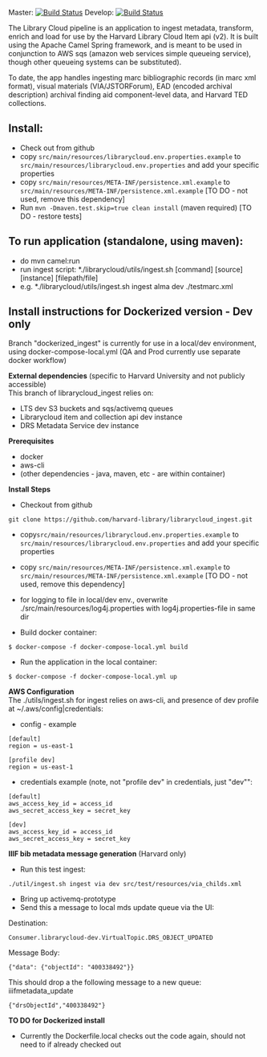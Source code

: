 

Master: [![Build Status](https://travis-ci.org/harvard-library/librarycloud_ingest.png?branch=master)](https://travis-ci.org/harvard-library/librarycloud_ingest)
Develop: [![Build Status](https://travis-ci.org/harvard-library/librarycloud_ingest.png?branch=develop)](https://travis-ci.org/harvard-library/librarycloud_ingest) 


The Library Cloud pipeline is an application to ingest metadata, transform, enrich and load for use by the Harvard Library Cloud Item api (v2). 
It is built using the Apache Camel Spring framework, and is meant to be used in conjunction to AWS sqs (amazon web services simple queueing service), though other queueing systems can be substituted).

To date, the app handles ingesting marc bibliographic records (in marc xml format), visual materials (VIA/JSTORForum), EAD (encoded archival description) archival finding aid component-level data, and Harvard TED collections.

## Install:
* Check out from github
* copy ```src/main/resources/librarycloud.env.properties.example``` to
```src/main/resources/librarycloud.env.properties``` and add your specific properties
* copy ```src/main/resources/META-INF/persistence.xml.example``` to
```src/main/resources/META-INF/persistence.xml.example``` [TO DO - not used, remove this dependency]
* Run ```mvn -Dmaven.test.skip=true clean install``` (maven required) [TO DO - restore tests]

## To run application (standalone, using maven):

* do mvn camel:run
* run ingest script:
*./librarycloud/utils/ingest.sh [command] [source] [instance] [filepath/file]
* e.g.
*./librarycloud/utils/ingest.sh ingest alma dev ./testmarc.xml


## Install instructions for Dockerized version - Dev only

Branch "dockerized_ingest" is currently for use in a local/dev environment, using docker-compose-local.yml 
(QA and Prod currently use separate docker workflow)

**External dependencies** (specific to Harvard University and not publicly accessible)  
This branch of librarycloud_ingest relies on:

* LTS dev S3 buckets and sqs/activemq queues
* Librarycloud item and collection api dev instance
* DRS Metadata Service dev instance

**Prerequisites**
* docker
* aws-cli
* (other dependencies - java, maven, etc - are within container)

**Install Steps**

* Checkout from github
```
git clone https://github.com/harvard-library/librarycloud_ingest.git
```
* copy```src/main/resources/librarycloud.env.properties.example``` to
```src/main/resources/librarycloud.env.properties``` and add your specific properties
* copy ```src/main/resources/META-INF/persistence.xml.example``` to
```src/main/resources/META-INF/persistence.xml.example``` [TO DO - not used, remove this dependency]

* for logging to file in local/dev env., overwrite ./src/main/resources/log4j.properties with log4j.properties-file in same dir


* Build docker container:
``` shellsession
$ docker-compose -f docker-compose-local.yml build
```
* Run the application in the local container:

``` shellsession
$ docker-compose -f docker-compose-local.yml up
```

**AWS Configuration**  
The ./utils/ingest.sh for ingest relies on aws-cli, and presence of dev profile at ~/.aws/config|credentials:
* config - example  
```
[default]  
region = us-east-1

[profile dev]  
region = us-east-1
```
* credentials example (note, not "profile dev" in credentials, just "dev"":
```
[default]  
aws_access_key_id = access_id
aws_secret_access_key = secret_key

[dev]
aws_access_key_id = access_id
aws_secret_access_key = secret_key
```

**IIIF bib metadata message generation** (Harvard only)

* Run this test ingest:
```
./util/ingest.sh ingest via dev src/test/resources/via_childs.xml
```
* Bring up activemq-prototype  
* Send this a message to local mds update queue via the UI:

Destination: 
```
Consumer.librarycloud-dev.VirtualTopic.DRS_OBJECT_UPDATED
```
Message Body:
```
{"data": {"objectId": "400338492"}}
```

This should drop a the following message to a new queue: iiifmetadata_update
```
{"drsObjectId","400338492"}
```

**TO DO for Dockerized install**

* Currently the Dockerfile.local checks out the code again, should not need to if already checked out
